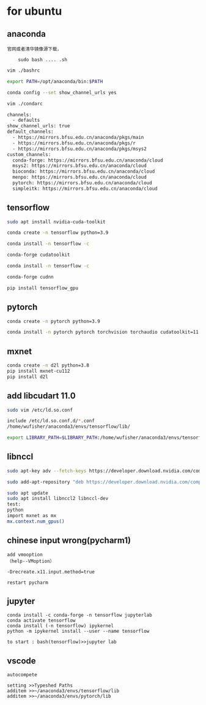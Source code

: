 # for ubuntu

## anaconda
    官网或者清华镜像源下载，
```linux
    sudo bash .... .sh
```
``` bash
vim ./bashrc

export PATH=/opt/anaconda/bin:$PATH
```
```bash
conda config --set show_channel_urls yes
```

```bash
vim ./condarc

channels:
  - defaults
show_channel_urls: true
default_channels:
  - https://mirrors.bfsu.edu.cn/anaconda/pkgs/main
  - https://mirrors.bfsu.edu.cn/anaconda/pkgs/r
  - https://mirrors.bfsu.edu.cn/anaconda/pkgs/msys2
custom_channels:
  conda-forge: https://mirrors.bfsu.edu.cn/anaconda/cloud
  msys2: https://mirrors.bfsu.edu.cn/anaconda/cloud
  bioconda: https://mirrors.bfsu.edu.cn/anaconda/cloud
  menpo: https://mirrors.bfsu.edu.cn/anaconda/cloud
  pytorch: https://mirrors.bfsu.edu.cn/anaconda/cloud
  simpleitk: https://mirrors.bfsu.edu.cn/anaconda/cloud
```



## tensorflow
``` bash
sudo apt install nvidia-cuda-toolkit

conda create -n tensorflow python=3.9

conda install -n tensorflow -c 

conda-forge cudatoolkit

conda install -n tensorflow -c 

conda-forge cudnn

pip install tensorflow_gpu


```

## pytorch
``` bash
conda create -n pytorch python=3.9

conda install -n pytorch pytorch torchvision torchaudio cudatoolkit=11.3 -c pytorch
```

## mxnet
```bash
conda create -n d2l python=3.8
pip install mxnet-cu112
pip install d2l

```

## add libcudart 11.0 
``` bash
sudo vim /etc/ld.so.conf

include /etc/ld.so.conf.d/*.conf
/home/wufisher/anaconda3/envs/tensorflow/lib/

export LIBRARY_PATH=$LIBRARY_PATH:/home/wufisher/anaconda3/envs/tensorflow/lib/ 

```
## libnccl
```bash
sudo apt-key adv --fetch-keys https://developer.download.nvidia.com/compute/cuda/repos/ubuntu2004/x86_64/7fa2af80.pub

sudo add-apt-repository "deb https://developer.download.nvidia.com/compute/cuda/repos/ubuntu2004/x86_64/ /"

sudo apt update
sudo apt install libnccl2 libnccl-dev
test:
python
import mxnet as mx
mx.context.num_gpus()
```



## chinese input wrong(pycharm1)
    add vmooption
    （help--VMoption）
```commandline
-Drecreate.x11.input.method=true
```
    restart pycharm
## jupyter
```
conda install -c conda-forge -n tensorflow jupyterlab
conda activate tensorflow 
conda install (-n tensorflow) ipykernel
python -m ipykernel install --user --name tensorflow

to start : bash(tensorflow)>>jupyter lab
```

## vscode 
    autocompete
  ```
  setting >>Typeshed Paths
  additem >>~/anaconda3/envs/tensorflow/lib
  additem >>~/anaconda3/envs/pytorch/lib

  ```
